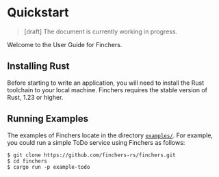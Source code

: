 # Quickstart

> [draft] The document is currently working in progress.

Welcome to the User Guide for Finchers.

## Installing Rust

Before starting to write an application, you will need to install the Rust toolchain to your local machine.
Finchers requires the stable version of Rust, 1.23 or higher.

## Running Examples
The examples of Finchers locate in the directory [`examples/`][examples].
For example, you could run a simple ToDo service using Finchers as follows:

```shell-session
$ git clone https://github.com/finchers-rs/finchers.git
$ cd finchers
$ cargo run -p example-todo
```

[examples]: https://github.com/finchers-rs/finchers/tree/master/examples/